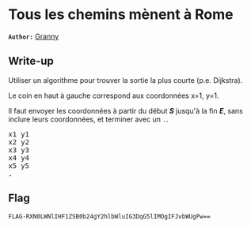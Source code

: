# Tous les chemins mènent à Rome

**`Author:`** [Granny](https://github.com/CloeD)

## Write-up

Utiliser un algorithme pour trouver la sortie la plus courte (p.e. Dijkstra).

Le coin en haut à gauche correspond aux coordonnées x=1, y=1.

Il faut envoyer les coordonnées à partir du début ***S*** jusqu'à la fin ***E***,
sans inclure leurs coordonnées, et terminer avec un `.`.

<pre>
x1 y1
x2 y2
x3 y3
x4 y4
x5 y5
.
</pre>


## Flag

`FLAG-RXN0LWNlIHF1ZSB0b24gY2hlbWluIG3DqG5lIMOgIFJvbWUgPw==`